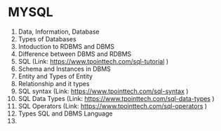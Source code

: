 # MYSQL
1. Data, Information, Database
2. Types of Databases
3. Intoduction to RDBMS and DBMS
4. Difference between DBMS and RDBMS
5. SQL (Link: https://www.tpointtech.com/sql-tutorial )
6. Schema and Instances in DBMS
7. Entity and Types of Entity
8. Relationship and it types
9. SQL syntax (Link: https://www.tpointtech.com/sql-syntax )
10. SQL Data Types (Link: https://www.tpointtech.com/sql-data-types )
11. SQL Operators (Link: https://www.tpointtech.com/sql-operators )
12. Types SQL and DBMS Language
13. 
